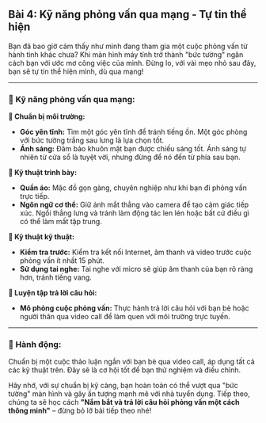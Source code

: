 ## Bài 4: Kỹ năng phỏng vấn qua mạng - Tự tin thể hiện

Bạn đã bao giờ cảm thấy như mình đang tham gia một cuộc phỏng vấn từ hành tinh khác chưa? Khi màn hình máy tính trở thành "bức tường" ngăn cách bạn với ước mơ công việc của mình. Đừng lo, với vài mẹo nhỏ sau đây, bạn sẽ tự tin thể hiện mình, dù qua mạng!

---

### 📌 Kỹ năng phỏng vấn qua mạng:

**🔹 Chuẩn bị môi trường:**
- **Góc yên tĩnh:** Tìm một góc yên tĩnh để tránh tiếng ồn. Một góc phòng với bức tường trắng sau lưng là lựa chọn tốt.
- **Ánh sáng:** Đảm bảo khuôn mặt bạn được chiếu sáng tốt. Ánh sáng tự nhiên từ cửa sổ là tuyệt vời, nhưng đừng để nó đến từ phía sau bạn.

**🔹 Kỹ thuật trình bày:**
- **Quần áo:** Mặc đồ gọn gàng, chuyên nghiệp như khi bạn đi phỏng vấn trực tiếp.
- **Ngôn ngữ cơ thể:** Giữ ánh mắt thẳng vào camera để tạo cảm giác tiếp xúc. Ngồi thẳng lưng và tránh làm động tác len lén hoặc bất cứ điều gì có thể làm mất tập trung.

**🔹 Kỹ thuật kỹ thuật:**
- **Kiểm tra trước:** Kiểm tra kết nối Internet, âm thanh và video trước cuộc phỏng vấn ít nhất 15 phút.
- **Sử dụng tai nghe:** Tai nghe với micro sẽ giúp âm thanh của bạn rõ ràng hơn, tránh tiếng vang.

**🔹 Luyện tập trả lời câu hỏi:**
- **Mô phỏng cuộc phỏng vấn:** Thực hành trả lời câu hỏi với bạn bè hoặc người thân qua video call để làm quen với môi trường trực tuyến.

---

### 🚀 Hành động:

Chuẩn bị một cuộc thảo luận ngắn với bạn bè qua video call, áp dụng tất cả các kỹ thuật trên. Đây sẽ là cơ hội tốt để bạn thử nghiệm và điều chỉnh.

Hãy nhớ, với sự chuẩn bị kỹ càng, bạn hoàn toàn có thể vượt qua "bức tường" màn hình và gây ấn tượng mạnh mẽ với nhà tuyển dụng. Tiếp theo, chúng ta sẽ học cách **"Nắm bắt và trả lời câu hỏi phỏng vấn một cách thông minh"** – đừng bỏ lỡ bài tiếp theo nhé!